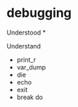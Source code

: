 # debugging

Understood
* 


Understand
 * print_r
 *  var_dump
 *  die
 *  echo
 *  exit
 * break do
  
